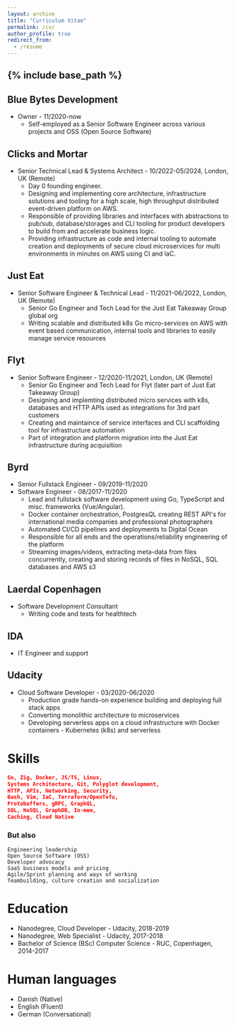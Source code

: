 ```yaml
---
layout: archive
title: "Curriculum Vitae"
permalink: /cv/
author_profile: true
redirect_from:
  - /resume
---
```


{% include base_path %}
----

## Blue Bytes Development
* Owner - 11/2020-now
  * Self-employed as a Senior Software Engineer across various projects and OSS (Open Source Software)

## Clicks and Mortar
* Senior Technical Lead & Systems Architect - 10/2022-05/2024, London, UK (Remote) 
  * Day 0 founding engineer.
  * Designing and implementing core architecture, infrastructure solutions and tooling for a high scale, high throughput distributed event-driven platform on AWS.
  * Responsible of providing libraries and interfaces with abstractions to pub/sub, database/storages and CLI tooling for product developers to build from and accelerate business logic.
  * Providing infrastructure as code and internal tooling to automate creation and deployments of secure cloud microservices for multi environments in minutes on AWS using CI and laC.

## Just Eat
* Senior Software Engineer & Technical Lead - 11/2021-06/2022, London, UK (Remote)
  * Senior Go Engineer and Tech Lead for the Just Eat Takeaway Group global org
  * Writing scalable and distributed k8s Go micro-services on AWS with event based communication, internal tools and libraries to easily manage service resources
  
## Flyt
* Senior Software Engineer - 12/2020-11/2021, London, UK (Remote)
  * Senior Go Engineer and Tech Lead for Flyt (later part of Just Eat Takeaway Group)
  * Designing and implemting distributed micro services with k8s, databases and HTTP APIs used as integrations for 3rd part customers
  * Creating and maintaince of service interfaces and CLI scaffolding tool for infrastructure automation
  * Part of integration and platform migration into the Just Eat infrastructure during acquisition

## Byrd
* Senior Fullstack Engineer - 09/2019-11/2020
* Software Engineer - 08/2017-11/2020
  * Lead and fullstack software development using Go, TypeScript and misc. frameworks (Vue/Angular).
  * Docker container orchestration, PostgresQL creating REST API's for international media companies and professional photographers
  * Automated CI/CD pipelines and deployments to Digital Ocean
  * Responsible for all ends and the operations/reliability engineering of the platform
  * Streaming images/videos, extracting meta-data from files concurrently, creating and storing records of files in NoSQL, SQL databases and AWS s3

## Laerdal Copenhagen
* Software Development Consultant
  * Writing code and tests for healthtech

## IDA
* IT Engineer and support
  
## Udacity
* Cloud Software Developer - 03/2020-06/2020
  * Production grade hands-on experience building and deploying full stack apps
  * Converting monolithic architecture to microservices
  * Developing serverless apps on a cloud infrastructure with Docker containers - Kubernetes (k8s) and serverless

Skills
======
```json
Go, Zig, Docker, JS/TS, Linux,
Systems Architecture, Git, Polyglot development,
HTTP, APIs, Networking, Security,
Bash, Vim, IaC, Terraform/OpenTofu,
Protobuffers, gRPC, GraphQL,
SQL, NoSQL, GraphDB, In-mem, 
Caching, Cloud Native
```

### But also
```
Engineering leadership
Open Source Software (OSS)
Developer advocacy
SaaS business models and pricing
Agile/Sprint planning and ways of working
Teambuilding, culture creation and socialization
```


Education
======
* Nanodegree, Cloud Developer - Udacity, 2018-2019
* Nanodegree, Web Specialist - Udacity, 2017-2018
* Bachelor of Science (BSc) Computer Science - RUC, Copenhagen, 2014-2017

<!--
Publications
======
  <ul>{% for post in site.publications reversed %}
    {% include archive-single-cv.html %}
  {% endfor %}</ul>
  
Talks
======
  <ul>{% for post in site.talks reversed %}
    {% include archive-single-talk-cv.html  %}
  {% endfor %}</ul>
  
Teaching
======
  <ul>{% for post in site.teaching reversed %}
    {% include archive-single-cv.html %}
  {% endfor %}</ul>
-->
  
Human languages
======
* Danish (Native)
* English (Fluent)
* German (Conversational)
